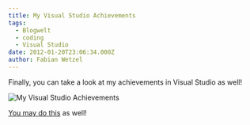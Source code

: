 ```yaml
---
title: My Visual Studio Achievements
tags:
  - Blogwelt
  - coding
  - Visual Studio
date: 2012-01-20T23:06:34.000Z
author: Fabian Wetzel
---
```


Finally, you can take a look at my achievements in Visual Studio as well!

![My Visual Studio Achievements](https://az275061.vo.msecnd.net/blogmedia/2012/01/image59.png "My Visual Studio Achievements")

[You may do this](http://channel9.msdn.com/achievements/visualstudio "Channel 9 - Visual Studio Achievements") as well!


